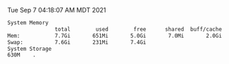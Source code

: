 Tue Sep  7 04:18:07 AM MDT 2021
```bash
System Memory
               total        used        free      shared  buff/cache   available
Mem:           7.7Gi       651Mi       5.0Gi       7.0Mi       2.0Gi       6.7Gi
Swap:          7.6Gi       231Mi       7.4Gi
System Storage
630M	.
```
```bash
